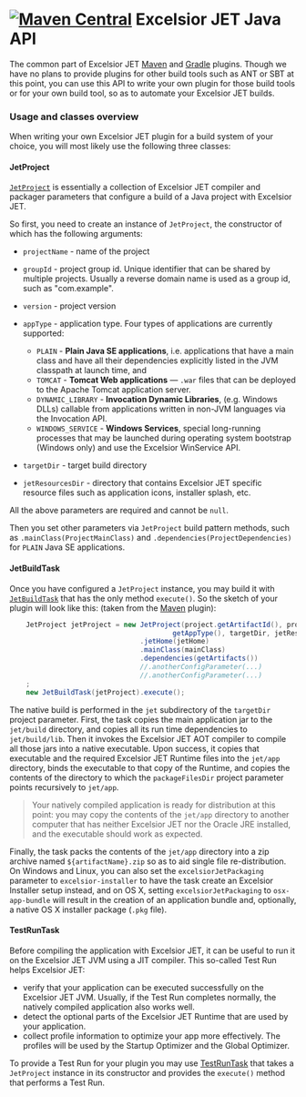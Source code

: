 [![Maven Central](https://img.shields.io/maven-central/v/com.excelsiorjet/excelsior-jet-api.svg)](https://maven-badges.herokuapp.com/maven-central/com.excelsiorjet/excelsior-jet-api)
Excelsior JET Java API
=====

The common part of Excelsior JET [Maven](https://github.com/excelsior-oss/excelsior-jet-maven-plugin)
and [Gradle](https://github.com/excelsior-oss/excelsior-jet-gradle-plugin) plugins.
Though we have no plans to provide plugins for other build tools such as ANT or SBT at this point,
you can use this API to write your own plugin for those build tools or for your own build tool,
so as to automate your Excelsior JET builds.

### Usage and classes overview
When writing your own Excelsior JET plugin for a build system of your choice,
you will most likely use the following three classes:

#### JetProject
[`JetProject`](https://github.com/excelsior-oss/excelsior-jet-api/blob/master/src/main/java/com/excelsiorjet/api/tasks/JetProject.java)
is essentially a collection of Excelsior JET compiler and packager parameters
that configure a build of a Java project with Excelsior JET.

So first, you need to create an instance of `JetProject`, the constructor of which has the following arguments:

* `projectName` -  name of the project
* `groupId` - project group id. Unique identifier that can be shared by multiple projects.
               Usually a reverse domain name is used as a group id, such as "com.example".
* `version` - project version
* `appType` - application type. Four types of applications are currently supported:
    - `PLAIN` -  **Plain Java SE applications**, i.e. applications that have a main class
                and have all their dependencies explicitly listed in the JVM classpath at launch time, and
    - `TOMCAT` - **Tomcat Web applications** &mdash; `.war` files that can be deployed to the
                Apache Tomcat application server.
    - `DYNAMIC_LIBRARY` - **Invocation Dynamic Libraries**, (e.g. Windows DLLs) callable
       from applications written in non-JVM languages via the Invocation API.
    - `WINDOWS_SERVICE` - **Windows Services**, special long-running processes that may be launched
      during operating system bootstrap (Windows only) and use the Excelsior WinService API.

* `targetDir` - target build directory
* `jetResourcesDir` - directory that contains Excelsior JET specific resource files such as application icons,
                       installer splash,  etc.

All the above parameters are required and cannot be `null`.

Then you set other parameters via `JetProject`
build pattern methods, such as `.mainClass(ProjectMainClass)` and
`.dependencies(ProjectDependencies)` for `PLAIN` Java SE applications.

#### JetBuildTask
Once you have configured a `JetProject` instance, you may build it with
[`JetBuildTask`](https://github.com/excelsior-oss/excelsior-jet-api/blob/master/src/main/java/com/excelsiorjet/api/tasks/JetBuildTask.java)
that has the only method `execute()`. So the sketch of your plugin will look like this:
(taken from the [Maven](https://github.com/excelsior-oss/excelsior-jet-maven-plugin/blob/master/src/main/java/com/excelsiorjet/maven/plugin/JetMojo.java) plugin):

```java
    JetProject jetProject = new JetProject(project.getArtifactId(), project.getGroupId(), project.getVersion(),
                                        getAppType(), targetDir, jetResourcesDir)
                                .jetHome(jetHome)
                                .mainClass(mainClass)
                                .dependencies(getArtifacts())
                                //.anotherConfigParameter(...)
                                //.anotherConfigParameter(...)
    ;
    new JetBuildTask(jetProject).execute();
```

The native build is performed in the `jet` subdirectory of the `targetDir` project parameter.
First, the task copies the main application jar to the `jet/build` directory,
and copies all its run time dependencies to `jet/build/lib`.
Then it invokes the Excelsior JET AOT compiler to compile all those jars into a native executable.
Upon success, it copies that executable and the required Excelsior JET Runtime files
into the `jet/app` directory, binds the executable to that copy of the Runtime,
and copies the contents of the directory to which the `packageFilesDir` project parameter points
recursively to `jet/app`.

> Your natively compiled application is ready for distribution at this point: you may copy
> the contents of the `jet/app` directory to another computer that has neither Excelsior JET nor
> the Oracle JRE installed, and the executable should work as expected.

Finally, the task packs the contents of the `jet/app` directory into
a zip archive named `${artifactName}.zip` so as to aid single file re-distribution.
On Windows and Linux, you can also set the `excelsiorJetPackaging` parameter to `excelsior-installer`
to have the task create an Excelsior Installer setup instead,
and on OS X, setting `excelsiorJetPackaging` to `osx-app-bundle` will result in the creation
of an application bundle and, optionally, a native OS X installer package (`.pkg` file).

#### TestRunTask
Before compiling the application with Excelsior JET, it can be useful to run it 
on the Excelsior JET JVM using a JIT compiler. This so-called Test Run helps Excelsior JET:

* verify that your application can be executed successfully on the Excelsior JET JVM.
  Usually, if the Test Run completes normally, the natively compiled application also works well.
* detect the optional parts of the Excelsior JET Runtime that are used by your application.
* collect profile information to optimize your app more effectively. The profiles will be used by the Startup Optimizer
  and the Global Optimizer.

To provide a Test Run for your plugin you may use
[TestRunTask](https://github.com/excelsior-oss/excelsior-jet-api/blob/master/src/main/java/com/excelsiorjet/api/tasks/TestRunTask.java)
that takes a `JetProject` instance in its constructor and provides the `execute()`  method that performs a Test Run.
